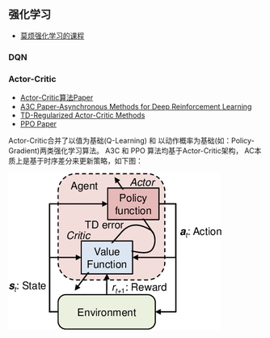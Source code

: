 ## 强化学习
- [莫烦强化学习的课程](https://mofanpy.com/tutorials/machine-learning/reinforcement-learning/)

### DQN


### Actor-Critic
- [Actor-Critic算法Paper](https://proceedings.neurips.cc/paper/1999/file/6449f44a102fde848669bdd9eb6b76fa-Paper.pdf)
- [A3C Paper-Asynchronous Methods for Deep Reinforcement Learning](https://arxiv.org/pdf/1602.01783.pdf)
- [TD-Regularized Actor-Critic Methods](https://arxiv.org/pdf/1812.08288.pdf)
- [PPO Paper](https://arxiv.org/pdf/1707.06347.pdf)

Actor-Critic合并了以值为基础(Q-Learning) 和 以动作概率为基础(如：Policy-Gradient)两类强化学习算法。
A3C 和 PPO 算法均基于Actor-Critic架构， AC本质上是基于时序差分来更新策略，如下图： 

![ac-arch](img/td-error.png)

